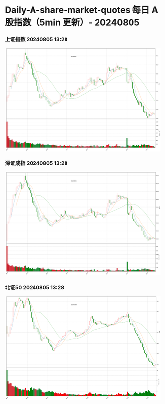
# Daily-A-share-market-quotes 每日 A 股指数（5min 更新）- 20240805

### 上证指数 20240805 13:28
![](./fig/2024/8/20240805-sh000001.png)

### 深证成指 20240805 13:28
![](./fig/2024/8/20240805-sz399001.png)

### 北证50 20240805 13:28
![](./fig/2024/8/20240805-bj899050.png)
